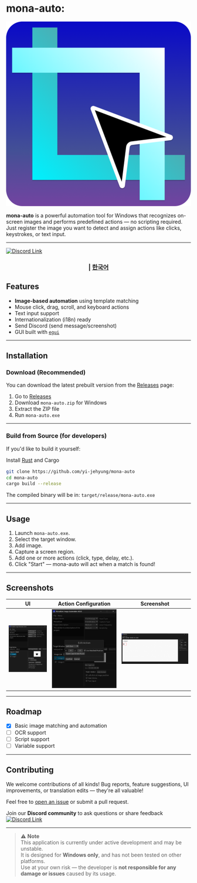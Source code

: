 # mona-auto: 

![logo](./assets/icon.png)

**mona-auto** is a powerful automation tool for Windows that recognizes on-screen images and performs predefined actions — no scripting required.  
Just register the image you want to detect and assign actions like clicks, keystrokes, or text input.

---

<a href="https://discord.gg/rRDWJ76r"><img src="https://img.shields.io/badge/discord-%237289DA.svg?&style=for-the-badge&logo=discord&logoColor=white" alt="Discord Link"/></a>

<div align="center">
  <h3>
    <span> | </span>
    <a href="https://github.com/yi-jehyung/mona-auto/blob/main/translations/ko-kr/README.md"> 한국어 </a>
  </h3>
</div>

## Features

- **Image-based automation** using template matching
- Mouse click, drag, scroll, and keyboard actions
- Text input support
- Internationalization (i18n) ready
- Send Discord (send message/screenshot)
- GUI built with [`egui`](https://github.com/emilk/egui)

---

## Installation

### Download (Recommended)

You can download the latest prebuilt version from the [Releases](https://github.com/yi-jehyung/mona-auto/releases) page:

1. Go to [Releases](https://github.com/yi-jehyung/mona-auto/releases)
2. Download `mona-auto.zip` for Windows
3. Extract the ZIP file
4. Run `mona-auto.exe`

---

### Build from Source (for developers)

If you'd like to build it yourself:

Install [Rust](https://www.rust-lang.org/tools/install) and Cargo

```bash
git clone https://github.com/yi-jehyung/mona-auto
cd mona-auto
cargo build --release
```

The compiled binary will be in: `target/release/mona-auto.exe`

---

## Usage
1. Launch `mona-auto.exe`.
2. Select the target window.
3. Add image.
4. Capture a screen region.
5. Add one or more actions (click, type, delay, etc.).
6. Click "Start" — mona-auto will act when a match is found!

---

## Screenshots

| UI | Action Configuration | Screenshot |
|----|----------------------|------------|
| ![Main UI](./screenshots/ui_main.png) | ![Action Setup](./screenshots/ui_action.png) | ![Screenshot](./screenshots/ui_screen.png) |

---

## Roadmap
- [x] Basic image matching and automation
- [ ] OCR support
- [ ] Script support
- [ ] Variable support

---

## Contributing
We welcome contributions of all kinds!
Bug reports, feature suggestions, UI improvements, or translation edits — they're all valuable!

Feel free to [open an issue](https://github.com/yi-jehyung/mona-auto/issues) or submit a pull request.

Join our **Discord community** to ask questions or share feedback
<a href="https://discord.gg/rRDWJ76r"><img src="https://img.shields.io/badge/discord-%237289DA.svg?&style=for-the-badge&logo=discord&logoColor=white" alt="Discord Link"/></a>

---

> ⚠ **Note**  
> This application is currently under active development and may be unstable.  
> It is designed for **Windows only**, and has not been tested on other platforms.  
> Use at your own risk — the developer is **not responsible for any damage or issues** caused by its usage.